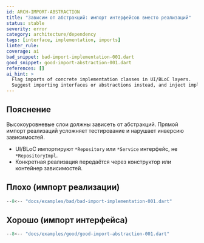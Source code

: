```yaml
---
id: ARCH-IMPORT-ABSTRACTION
title: "Зависим от абстракций: импорт интерфейсов вместо реализаций"
status: stable
severity: error
category: architecture/dependency
tags: [interface, implementation, imports]
linter_rule:
coverage: ai
bad_snippet: bad-import-implementation-001.dart
good_snippet: good-import-abstraction-001.dart
references: []
ai_hint: >
  Flag imports of concrete implementation classes in UI/BLoC layers.
  Suggest importing interfaces or abstractions instead, and inject implementations via constructor or DI.
---
```


## Пояснение

Высокоуровневые слои должны зависеть от абстракций. Прямой импорт реализаций усложняет тестирование и нарушает инверсию зависимостей.

- UI/BLoC импортируют `*Repository` или `*Service` интерфейс, не `*RepositoryImpl`.
- Конкретная реализация передаётся через конструктор или контейнер зависимостей.

## Плохо (импорт реализации)

```dart
--8<-- "docs/examples/bad/bad-import-implementation-001.dart"
```

## Хорошо (импорт интерфейса)

```dart
--8<-- "docs/examples/good/good-import-abstraction-001.dart"
```

